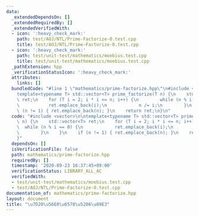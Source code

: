 ```yaml
---
data:
  _extendedDependsOn: []
  _extendedRequiredBy: []
  _extendedVerifiedWith:
  - icon: ':heavy_check_mark:'
    path: test/AOJ/NTL/Prime-Factorize-0.test.cpp
    title: test/AOJ/NTL/Prime-Factorize-0.test.cpp
  - icon: ':heavy_check_mark:'
    path: test/unit-test/mathematics/moebius.test.cpp
    title: test/unit-test/mathematics/moebius.test.cpp
  _pathExtension: hpp
  _verificationStatusIcon: ':heavy_check_mark:'
  attributes:
    links: []
  bundledCode: "#line 1 \"mathematics/prime-factorize.hpp\"\n#include <vector>\n\n\
    template<typename T> std::vector<T> prime_factorize(T n) {\n    std::vector<T>\
    \ ret;\n    for (T i = 2; i * i <= n; i++) {\n        while (n % i == 0) {\n \
    \           ret.emplace_back(i);\n            n /= i;\n        }\n    }\n    if\
    \ (n != 1) { ret.emplace_back(n); }\n    return ret;\n}\n"
  code: "#include <vector>\n\ntemplate<typename T> std::vector<T> prime_factorize(T\
    \ n) {\n    std::vector<T> ret;\n    for (T i = 2; i * i <= n; i++) {\n      \
    \  while (n % i == 0) {\n            ret.emplace_back(i);\n            n /= i;\n\
    \        }\n    }\n    if (n != 1) { ret.emplace_back(n); }\n    return ret;\n\
    }"
  dependsOn: []
  isVerificationFile: false
  path: mathematics/prime-factorize.hpp
  requiredBy: []
  timestamp: '2020-09-23 16:37:45+09:00'
  verificationStatus: LIBRARY_ALL_AC
  verifiedWith:
  - test/unit-test/mathematics/moebius.test.cpp
  - test/AOJ/NTL/Prime-Factorize-0.test.cpp
documentation_of: mathematics/prime-factorize.hpp
layout: document
title: "\u7D20\u56E0\u6570\u5206\u89E3"
---
```



